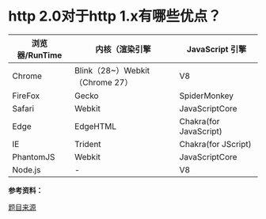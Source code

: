 # http 2.0对于http 1.x有哪些优点？

|浏览器/RunTime|内核（渲染引擎|JavaScript 引擎|
|----|----|----|
|Chrome|Blink（28~）Webkit（Chrome 27）|V8|
|FireFox|Gecko|SpiderMonkey|
|Safari|Webkit|JavaScriptCore|
|Edge|EdgeHTML|Chakra(for JavaScript)|
|IE|Trident|Chakra(for JScript)|
|PhantomJS|Webkit|JavaScriptCore|
|Node.js|-|V8|

**参考资料：**

[题目来源](https://juejin.im/post/5d89798d6fb9a06b102769b1) 
